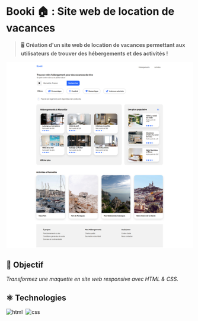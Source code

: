 # Booki 🏠 : Site web de location de vacances 

> 🖥️ **Création d'un site web de location de vacances permettant aux utilisateurs de trouver des hébergements et des activités !**

![screenshot du site](./images/screenshot/67383048.png)

## 🎯 Objectif

_Transformez une maquette en site web responsive avec HTML & CSS._

## ⚛️ Technologies
![html](./back/images/screenshot/html.svg)&nbsp;&nbsp;![css](./back/images/screenshot/css.svg)